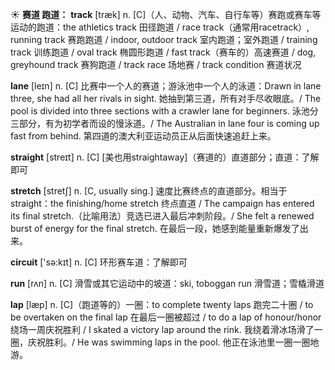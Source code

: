 ☀ <span class="category">**赛道 跑道：**</span>
<span class="vocabulary">**track**</span> [træk] 
<span class="definition">n. [C]（人、动物、汽车、自行车等）赛跑或赛车等运动的跑道：</span>the athletics track 田径跑道 / race track（通常用racetrack）, running track 赛跑跑道 / indoor, outdoor track 室内跑道；室外跑道 / training track 训练跑道 / oval track 椭圆形跑道 / fast track（赛车的）高速赛道 / dog, greyhound track 赛狗跑道 / track race 场地赛 / track condition 赛道状况
           
<span class="vocabulary">**lane**</span> [leɪn]
<span class="definition">n. [C] 比赛中一个人的赛道；游泳池中一个人的泳道：</span>Drawn in lane three, she had all her rivals in sight. 她抽到第三道，所有对手尽收眼底。/ The pool is divided into three sections with a crawler lane for beginners. 泳池分三部分，有为初学者而设的慢泳道。/ The Australian in lane four is coming up fast from behind. 第四道的澳大利亚运动员正从后面快速追赶上来。

<span class="vocabulary">**straight**</span> [streɪt] 
<span class="definition">n. [C] [美也用straightaway]（赛道的）直道部分；直道：</span>了解即可 
           
<span class="vocabulary">**stretch**</span> [stretʃ]
<span class="definition">n. [C, usually sing.] 速度比赛终点的直道部分。相当于straight：</span>the finishing/home stretch 终点直道 / The campaign has entered its final stretch.（比喻用法）竞选已进入最后冲刺阶段。/ She felt a renewed burst of energy for the final stretch. 在最后一段，她感到能量重新爆发了出来。

<span class="vocabulary">**circuit**</span> ['sə:kɪt] 
<span class="definition">n. [C] 环形赛车道：</span>了解即可

<span class="vocabulary">**run**</span> [rʌn] 
<span class="definition">n. [C] 滑雪或其它运动中的坡道：</span>ski, toboggan run 滑雪道；雪橇滑道

<span class="vocabulary">**lap**</span> [læp] 
<span class="definition">n. [C]（跑道等的）一圈：</span>to complete twenty laps 跑完二十圈 / to be overtaken on the final lap 在最后一圈被超过 / to do a lap of honour/honor 绕场一周庆祝胜利 / I skated a victory lap around the rink. 我绕着滑冰场滑了一圈，庆祝胜利。/ He was swimming laps in the pool. 他正在泳池里一圈一圈地游。


